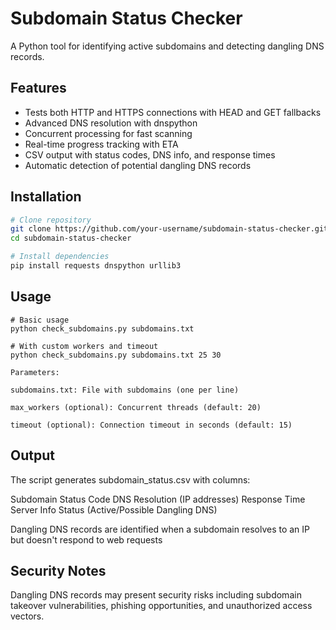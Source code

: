 # Subdomain Status Checker

A Python tool for identifying active subdomains and detecting dangling DNS records.

## Features

- Tests both HTTP and HTTPS connections with HEAD and GET fallbacks
- Advanced DNS resolution with dnspython
- Concurrent processing for fast scanning
- Real-time progress tracking with ETA
- CSV output with status codes, DNS info, and response times
- Automatic detection of potential dangling DNS records

## Installation

```bash
# Clone repository
git clone https://github.com/your-username/subdomain-status-checker.git
cd subdomain-status-checker

# Install dependencies
pip install requests dnspython urllib3

```
## Usage
```
# Basic usage
python check_subdomains.py subdomains.txt

# With custom workers and timeout
python check_subdomains.py subdomains.txt 25 30

Parameters:

subdomains.txt: File with subdomains (one per line)

max_workers (optional): Concurrent threads (default: 20)

timeout (optional): Connection timeout in seconds (default: 15)

```
## Output
The script generates subdomain_status.csv with columns:

Subdomain
Status Code
DNS Resolution (IP addresses)
Response Time
Server Info
Status (Active/Possible Dangling DNS)

Dangling DNS records are identified when a subdomain resolves to an IP but doesn't respond to web requests

## Security Notes
Dangling DNS records may present security risks including subdomain takeover vulnerabilities, phishing opportunities, and unauthorized access vectors.
